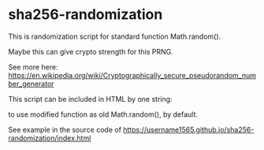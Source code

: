 # sha256-randomization
This is randomization script for standard function Math.random().

Maybe this can give crypto strength for this PRNG.

See more here: https://en.wikipedia.org/wiki/Cryptographically_secure_pseudorandom_number_generator

This script can be included in HTML by one string:

<script src="sha256_randomize_Math.Random.js"></script>

to use modified function as old Math.random(), by default.

See example in the source code of https://username1565.github.io/sha256-randomization/index.html
